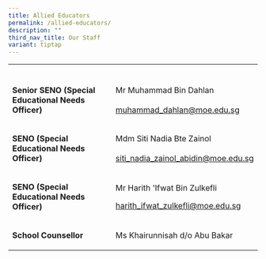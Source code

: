 ```yaml
---
title: Allied Educators
permalink: /allied-educators/
description: ""
third_nav_title: Our Staff
variant: tiptap
---
```

<table style="minWidth: 50px">
<colgroup>
<col>
<col>
</colgroup>
<tbody>
<tr>
<th rowspan="1" colspan="1">
<p></p>
</th>
<th rowspan="1" colspan="1">
<p></p>
</th>
</tr>
<tr>
<td rowspan="1" colspan="1">
<p><strong>Senior SENO (Special Educational Needs Officer)</strong>
</p>
</td>
<td rowspan="1" colspan="1">
<p>Mr Muhammad Bin Dahlan
<br>
<br><a href="mailto:muhammad_dahlan@moe.edu.sg" rel="noopener noreferrer nofollow" target="_blank">muhammad_dahlan@moe.edu.sg</a>
</p>
</td>
</tr>
<tr>
<td rowspan="1" colspan="1">
<p><strong>SENO (Special Educational Needs Officer)</strong>
</p>
</td>
<td rowspan="1" colspan="1">
<p>Mdm Siti Nadia Bte Zainol
<br>
<br><a href="mailto:siti_nadia_zainol_abidin@moe.edu.sg" rel="noopener noreferrer nofollow" target="_blank">siti_nadia_zainol_abidin@moe.edu.sg</a>
</p>
</td>
</tr>
<tr>
<td rowspan="1" colspan="1">
<p><strong>SENO (Special Educational Needs Officer)</strong>
</p>
</td>
<td rowspan="1" colspan="1">
<p>Mr Harith 'Ifwat Bin Zulkefli</p>
<p></p>
<p><a href="mailto:harith_ifwat_zulkefli@moe.edu.sg" rel="noopener noreferrer nofollow" target="_blank">harith_ifwat_zulkefli@moe.edu.sg</a>
</p>
</td>
</tr>
<tr>
<td rowspan="1" colspan="1">
<p><strong>School Counsellor</strong>
</p>
</td>
<td rowspan="1" colspan="1">
<p>Ms Khairunnisah d/o Abu Bakar
<br>
</p>
</td>
</tr>
</tbody>
</table>
<p></p>